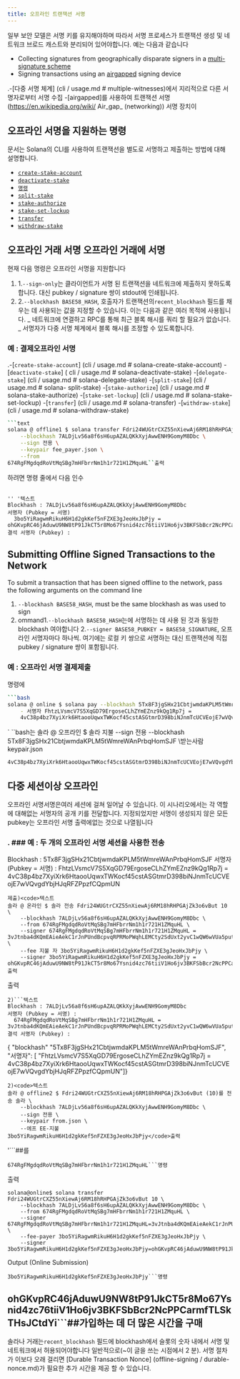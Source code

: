 ```yaml
---
title: 오프라인 트랜잭션 서명
---
```


일부 보안 모델은 서명 키를 유지해야하며 따라서 서명 프로세스가 트랜잭션 생성 및 네트워크 브로드 캐스트와 분리되어 있어야합니다. 예는 다음과 같습니다

- Collecting signatures from geographically disparate signers in a [multi-signature scheme](cli/usage.md#multiple-witnesses)
- Signing transactions using an [airgapped](https://en.wikipedia.org/wiki/Air_gap_(networking)) signing device

.-\[다중 서명 체계\] (cli / usage.md # multiple-witnesses)에서 지리적으로 다른 서명자로부터 서명 수집 -[airgapped]를 사용하여 트랜잭션 서명 (https://en.wikipedia.org/wiki/ Air_gap_ (networking)) 서명 장치이

## 오프라인 서명을 지원하는 명령

문서는 Solana의 CLI를 사용하여 트랜잭션을 별도로 서명하고 제출하는 방법에 대해 설명합니다.

- [`create-stake-account`](cli/usage.md#solana-create-stake-account)
- [`deactivate-stake`](cli/usage.md#solana-deactivate-stake)
- [`명령`](cli/usage.md#solana-delegate-stake)
- [`split-stake`](cli/usage.md#solana-split-stake)
- [`stake-authorize`](cli/usage.md#solana-stake-authorize)
- [`stake-set-lockup`](cli/usage.md#solana-stake-set-lockup)
- [`transfer`](cli/usage.md#solana-transfer)
- [`withdraw-stake`](cli/usage.md#solana-withdraw-stake)

## 오프라인 거래 서명 오프라인 거래에 서명

현재 다음 명령은 오프라인 서명을 지원합니다

1. 1.`--sign-only`는 클라이언트가 서명 된 트랜잭션을 네트워크에 제출하지 못하도록합니다. 대신 pubkey / signature 쌍이 stdout에 인쇄됩니다.
2. 2.`--blockhash BASE58_HASH`, 호출자가 트랜잭션의`recent_blockhash` 필드를 채우는 데 사용되는 값을 지정할 수 있습니다. 이는 다음과 같은 여러 목적에 사용됩니다. _ 네트워크에 연결하고 RPC를 통해 최근 블록 해시를 쿼리 할 필요가 없습니다. _ 서명자가 다중 서명 체계에서 블록 해시를 조정할 수 있도록합니다.

### 예 : 결제오프라인 서명

.-[`create-stake-account`] (cli / usage.md # solana-create-stake-account) -[`deactivate-stake`] ( cli / usage.md # solana-deactivate-stake) -[`delegate-stake`] (cli / usage.md # solana-delegate-stake) -[`split-stake`] (cli / usage.md # solana- split-stake) -[`stake-authorize`] (cli / usage.md # solana-stake-authorize) -[`stake-set-lockup`] (cli / usage.md # solana-stake-set-lockup) -[`transfer`] (cli / usage.md # solana-transfer) -[`withdraw-stake`] (cli / usage.md # solana-withdraw-stake)

```bash
```text
solana @ offline1 $ solana transfer Fdri24WUGtrCXZ55nXiewAj6RM18hRHPGAjZk3o6vBut 10 \
    --blockhash 7ALDjLv56a8f6sH6upAZALQKkXyjAwwENH9GomyM8Dbc \
    --sign 전용 \
    --keypair fee_payer.json \
    --from
674RgFMgdqdRoVtMqSBg7mHFbrrNm1h1r721H1ZMquHL``출력
```

하려면 명령 줄에서 다음 인수

```text

'' '텍스트
Blockhash : 7ALDjLv56a8f6sH6upAZALQKkXyjAwwENH9GomyM8Dbc
서명자 (Pubkey = 서명)
  3bo5YiRagwmRikuH6H1d2gkKef5nFZXE3gJeoHxJbPjy = ohGKvpRC46jAduwU9NW8tP91JkCT5r8Mo67Ysnid4zc76tiiV1Ho6jv3BKFSbBcr2NcPPCarmfTLSkTHsJCtdYi
결석 서명자 (Pubkey) :
```

## Submitting Offline Signed Transactions to the Network

To submit a transaction that has been signed offline to the network, pass the following arguments on the command line

1. `--blockhash BASE58_HASH`, must be the same blockhash as was used to sign
2. ommand1.`--blockhash BASE58_HASH`는에 서명하는 데 사용 된 것과 동일한 blockhash 여야합니다 2.`--signer BASE58_PUBKEY = BASE58_SIGNATURE`, 오프라인 서명자마다 하나씩. 여기에는 로컬 키 쌍으로 서명하는 대신 트랜잭션에 직접 pubkey / signature 쌍이 포함됩니다.

### 예 : 오프라인 서명 결제제출

명령에

```bash
```bash
solana @ online $ solana pay --blockhash 5Tx8F3jgSHx21CbtjwmdaKPLM5tWmreWAnPrbqHomSJF \
    - 서명자 FhtzLVsmcV7S5XqGD79ErgoseCLhZYmEZnz9kQg1Rp7j =
    4vC38p4bz7XyiXrk6HtaooUqwxTWKocf45cstASGtmrD398biNJnmTcUCVEojE7wVQvgdYbjHJqRFZPpzfCQpmUN받는사람 keypair.json
```

` ``bash는 솔라 @ 오프라인 $ 솔라 지불 --sign 전용 --blockhash 5Tx8F3jgSHx21CbtjwmdaKPLM5tWmreWAnPrbqHomSJF \받는사람 keypair.json

```text
4vC38p4bz7XyiXrk6HtaooUqwxTWKocf45cstASGtmrD398biNJnmTcUCVEojE7wVQvgdYbjHJqRFZPpzfCQpmUN```##
```

## 다중 세션이상 오프라인

오프라인 서명서명은여러 세션에 걸쳐 일어날 수 있습니다. 이 시나리오에서는 각 역할에 대해없는 서명자의 공개 키를 전달합니다. 지정되었지만 서명이 생성되지 않은 모든 pubkey는 오프라인 서명 출력에없는 것으로 나열됩니다

### . ### 예 : 두 개의 오프라인 서명 세션을 사용한 전송

Blockhash : 5Tx8F3jgSHx21CbtjwmdaKPLM5tWmreWAnPrbqHomSJF 서명자 (Pubkey = 서명) : FhtzLVsmcV7S5XqGD79ErgoseCLhZYmEZnz9kQg1Rp7j = 4vC38p4bz7XyiXrk6HtaooUqwxTWKocf45cstASGtmrD398biNJnmTcUCVEojE7wVQvgdYbjHJqRFZPpzfCQpmUN

```text
제출)<code>텍스트
솔라 @ 온라인 $ 솔라 전송 Fdri24WUGtrCXZ55nXiewAj6RM18hRHPGAjZk3o6vBut 10 \
    --blockhash 7ALDjLv56a8f6sH6upAZALQKkXyjAwwENH9GomyM8Dbc \
    --from 674RgFMgdqdRoVtMqSBg7mHFbrrNm1h1r721H1ZMquHL \
    --signer 674RgFMgdqdRoVtMqSBg7mHFbrrNm1h1r721H1ZMquHL = 3vJtnba4dKQmEAieAekC1rJnPUndBcpvqRPRMoPWqhLEMCty2SdUxt2yvC1wQW6wVUa5putZMt6kdwCaTv8gk7sQ \
    --fee 지불 자 3bo5YiRagwmRikuH6H1d2gkKef5nFZXE3gJeoHxJbPjy \
    --signer 3bo5YiRagwmRikuH6H1d2gkKef5nFZXE3gJeoHxJbPjy =
ohGKvpRC46jAduwU9NW8tP91JkCT5r8Mo67Ysnid4zc76tiiV1Ho6jv3BKFSbBcr2NcPPCarmfTLSkTHsJCtdYi</code>출력
```

출력

```text
2)```텍스트
Blockhash : 7ALDjLv56a8f6sH6upAZALQKkXyjAwwENH9GomyM8Dbc
서명자 (Pubkey = 서명) :
  674RgFMgdqdRoVtMqSBg7mHFbrrNm1h1r721H1ZMquHL = 3vJtnba4dKQmEAieAekC1rJnPUndBcpvqRPRMoPWqhLEMCty2SdUxt2yvC1wQW6wVUa5putZMt6kdwCaTv8gk7sQ
결석 서명자 (Pubkey) :
```

{ "blockhash" "5Tx8F3jgSHx21CbtjwmdaKPLM5tWmreWAnPrbqHomSJF", "서명자": [ "FhtzLVsmcV7S5XqGD79ErgoseCLhZYmEZnz9kQg1Rp7j = 4vC38p4bz7XyiXrk6HtaooUqwxTWKocf45cstASGtmrD398biNJnmTcUCVEojE7wVQvgdYbjHJqRFZPpzfCQpmUN"]}

```text
2)<code>텍스트
솔라 @ offline2 $ Fdri24WUGtrCXZ55nXiewAj6RM18hRHPGAjZk3o6vBut (10)를 전송 솔라 \
    --blockhash 7ALDjLv56a8f6sH6upAZALQKkXyjAwwENH9GomyM8Dbc \
    --sign 전용 \
    --keypair from.json \
    --에프 EE-지불
3bo5YiRagwmRikuH6H1d2gkKef5nFZXE3gJeoHxJbPjy</code>출력
```

'```##를

```text
674RgFMgdqdRoVtMqSBg7mHFbrrNm1h1r721H1ZMquHL```명령
```

출력

```text
solana@online$ solana transfer Fdri24WUGtrCXZ55nXiewAj6RM18hRHPGAjZk3o6vBut 10 \
    --blockhash 7ALDjLv56a8f6sH6upAZALQKkXyjAwwENH9GomyM8Dbc \
    --from 674RgFMgdqdRoVtMqSBg7mHFbrrNm1h1r721H1ZMquHL \
    --signer 674RgFMgdqdRoVtMqSBg7mHFbrrNm1h1r721H1ZMquHL=3vJtnba4dKQmEAieAekC1rJnPUndBcpvqRPRMoPWqhLEMCty2SdUxt2yvC1wQW6wVUa5putZMt6kdwCaTv8gk7sQ \
    --fee-payer 3bo5YiRagwmRikuH6H1d2gkKef5nFZXE3gJeoHxJbPjy \
    --signer 3bo5YiRagwmRikuH6H1d2gkKef5nFZXE3gJeoHxJbPjy=ohGKvpRC46jAduwU9NW8tP91JkCT5r8Mo67Ysnid4zc76tiiV1Ho6jv3BKFSbBcr2NcPPCarmfTLSkTHsJCtdYi
```

Output (Online Submission)

```text
3bo5YiRagwmRikuH6H1d2gkKef5nFZXE3gJeoHxJbPjy```명령
```

## ohGKvpRC46jAduwU9NW8tP91JkCT5r8Mo67Ysnid4zc76tiiV1Ho6jv3BKFSbBcr2NcPPCarmfTLSkTHsJCtdYi```##가입하는 데 더 많은 시간을 구매

솔라나 거래는`recent_blockhash` 필드에 blockhash에서 슬롯의 숫자 내에서 서명 및 네트워크에서 허용되어야합니다 일반적으로(~이 글을 쓰는 시점에서 2 분). 서명 절차가 이보다 오래 걸리면 \[Durable Transaction Nonce\] (offline-signing / durable-nonce.md)가 필요한 추가 시간을 제공 할 수 있습니다.
